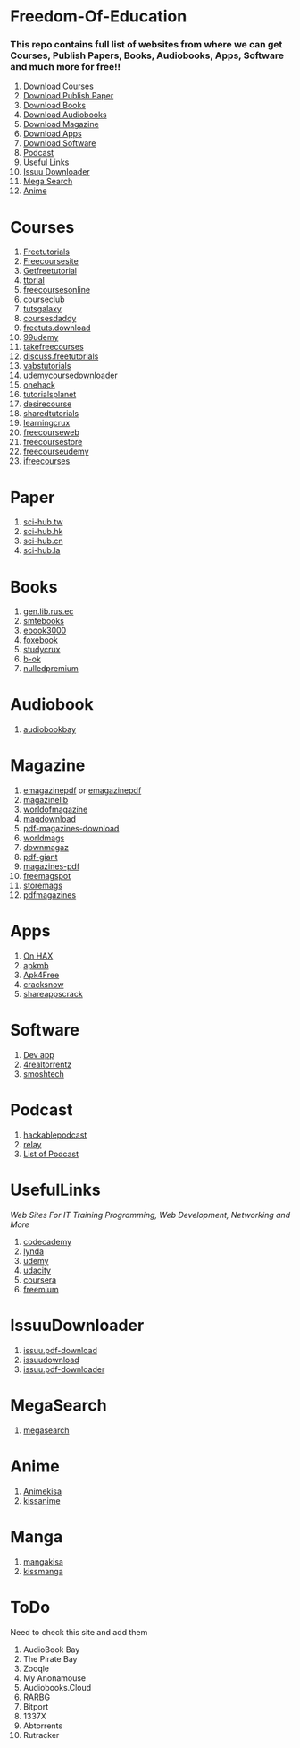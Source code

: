 # Freedom-Of-Education

### This repo contains full list of websites from where we can get Courses, Publish Papers, Books, Audiobooks, Apps, Software and much more for free!!

1. [Download Courses](#Courses) 
2. [Download Publish Paper](#Paper) 
3. [Download Books](#Books) 
4. [Download Audiobooks](#Audiobook)  
5. [Download Magazine](#Magazine) 
6. [Download Apps](#Apps)  
7. [Download Software](#Software)  
8. [Podcast](#Podcast)   
9. [Useful Links](#UsefulLinks)
10. [Issuu Downloader](#IssuuDownloader) 
11. [Mega Search](#MegaSearch)
12. [Anime](#Anime)

# Courses 
 1. [Freetutorials](https://www.freetutorials.eu/) 
 2. [Freecoursesite](https://freecoursesite.com/)
 3. [Getfreetutorial](https://getfreetutorial.com/)
 4. [ttorial](https://ttorial.com/)
 5. [freecoursesonline](https://www.freecoursesonline.me/)
 6. [courseclub](https://courseclub.net/)
 7. [tutsgalaxy](https://tutsgalaxy.com/)
 8. [coursesdaddy](http://coursesdaddy.com)
 9. [freetuts.download](https://freetuts.download/)
 10. [99udemy](https://99udemy.com/)
 11. [takefreecourses](https://takefreecourses.com/) 
 12. [discuss.freetutorials](https://discuss.freetutorials.us/)
 13. [vabstutorials](https://www.vabstutorials.com/)
 14. [udemycoursedownloader](https://udemycoursedownloader.net/)
 15. [onehack](https://onehack.us/)
 16. [tutorialsplanet](https://tutorialsplanet.net/)
 17. [desirecourse](https://desirecourse.net/)
 18. [sharedtutorials](https://sharedtutorials.com/)
 19. [learningcrux](https://www.learningcrux.com/)
 20. [freecourseweb](https://freecourseweb.com/)
 21. [freecoursestore](https://freecoursestore.com/)
 21. [freecourseudemy](https://freecourseudemy.com/)
 22. [ifreecourses](https://ifreecourses.com/)
 
# Paper
1. [sci-hub.tw](https://sci-hub.tw)
2. [sci-hub.hk](https://sci-hub.hk)
3. [sci-hub.cn](https://sci-hub.cn)
4. [sci-hub.la](https://sci-hub.la)

# Books
1. [gen.lib.rus.ec](http://gen.lib.rus.ec/)
2. [smtebooks](https://smtebooks.net/)
3. [ebook3000](http://www.ebook3000.com/)
4. [foxebook](https://www.foxebook.net/)
5. [studycrux](https://www.studycrux.com/)
6. [b-ok](https://b-ok.org/)
7. [nulledpremium](https://nulledpremium.com/)

# Audiobook
1. [audiobookbay](http://audiobookbay.nl/)

# Magazine
1. [emagazinepdf](http://emagazinepdf.com/) or [emagazinepdf](https://freemagazinepdf.com/)
2. [magazinelib](http://magazinelib.com/)
3. [worldofmagazine](http://www.worldofmagazine.com/)
4. [magdownload](https://magdownload.org/)
5. [pdf-magazines-download](https://pdf-magazines-download.com/)
6. [worldmags](http://worldmags.net/)
7. [downmagaz](https://downmagaz.com/)
8. [pdf-giant](http://pdf-giant.com/)
9. [magazines-pdf](http://magazines-pdf.com/)
10. [freemagspot](http://www.freemagspot.me/)
11. [storemags](http://storemags.com/category/computer_internet/)
12. [pdfmagazines](http://www.pdfmagazines.org/)

# Apps
1. [On HAX](https://onhax.me/)
2. [apkmb](https://apkmb.com/)
3. [Apk4Free](https://apk4free.net/)
4. [cracksnow](https://cracksnow.com/)
5. [shareappscrack](https://shareappscrack.com/)

# Software
1. [Dev app](https://ftuapps.dev/)
2. [4realtorrentz](https://4realtorrentz.com/)
3. [smoshtech](https://smoshtech.com/) 

# Podcast
 1. [hackablepodcast](https://hackablepodcast.com) 
 2. [relay](https://www.relay.fm/download)
 3. [List of Podcast](https://collegeinfogeek.com/best-podcasts/)

# UsefulLinks 
*Web Sites For IT Training Programming, Web Development, Networking and More*

1. [codecademy](https://www.codecademy.com)
2. [lynda](https://www.lynda.com)
3. [udemy](https://www.udemy.com)
4. [udacity](https://www.udacity.com)
5. [coursera](https://www.coursera.org)
6. [freemium](https://freemium.cc/)

# IssuuDownloader
1. [issuu.pdf-download](http://issuu.pdf-download.net/)
2. [issuudownload](https://issuudownload.net/)
3. [issuu.pdf-downloader](https://issuu.pdf-downloader.com/)

# MegaSearch
1. [megasearch](http://megasearch.co/?h=1)

# Anime
1. [Animekisa](https://animekisa.tv/)
2. [kissanime](https://kissanime.ru/)

# Manga
1. [mangakisa](https://mangakisa.com/)
2. [kissmanga](https://kissmanga.com/)

# ToDo  

Need to check this site and add them

1. AudioBook Bay
2. The Pirate Bay
3. Zooqle
4. My Anonamouse
5. Audiobooks.Cloud
6. RARBG
7. Bitport
8. 1337X
9. Abtorrents
10. Rutracker

